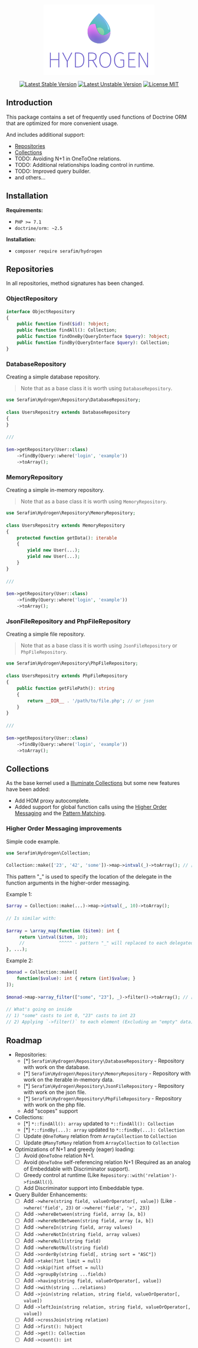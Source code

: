 <p align="center">
    <img src="./resources/logo.png" alt="Hydrogen" />
</p>

<p align="center">
    <a href="https://packagist.org/packages/serafim/hydrogen"><img src="https://poser.pugx.org/serafim/hydrogen/version" alt="Latest Stable Version"></a>
    <a href="https://packagist.org/packages/serafim/hydrogen"><img src="https://poser.pugx.org/serafim/hydrogen/v/unstable" alt="Latest Unstable Version"></a>
    <a href="https://raw.githubusercontent.com/serafim/hydrogen/master/LICENSE"><img src="https://poser.pugx.org/serafim/hydrogen/license" alt="License MIT"></a>
</p>

## Introduction

This package contains a set of frequently used functions of Doctrine ORM 
that are optimized for more convenient usage.

And includes additional support:
- [Repositories](#Repositories)
- [Collections](#Collections)
- TODO: Avoiding N+1 in OneToOne relations.
- TODO: Additional relationships loading control in runtime.
- TODO: Improved query builder.
- and others...


## Installation

**Requirements:**
- `PHP >= 7.1`
- `doctrine/orm: ~2.5`

**Installation:**
- `composer require serafim/hydrogen`

    
## Repositories

In all repositories, method signatures has been changed.

### ObjectRepository

```php
interface ObjectRepository
{
    public function find($id): ?object;
    public function findAll(): Collection;
    public function findOneBy(QueryInterface $query): ?object;
    public function findBy(QueryInterface $query): Collection;
}
```

### DatabaseRepository

Creating a simple database repository.

> Note that as a base class it is worth using `DatabaseRepository`.

```php
use Serafim\Hydrogen\Repository\DatabaseRepository;

class UsersRepositry extends DatabaseRepository 
{
}

///

$em->getRepository(User::class)
    ->findBy(Query::where('login', 'example'))
    ->toArray();
```

### MemoryRepository

Creating a simple in-memory repository.

> Note that as a base class it is worth using `MemoryRepository`.

```php
use Serafim\Hydrogen\Repository\MemoryRepository;

class UsersRepositry extends MemoryRepository 
{
    protected function getData(): iterable
    {
        yield new User(...);
        yield new User(...);
    }
}

///

$em->getRepository(User::class)
    ->findBy(Query::where('login', 'example'))
    ->toArray();
```

### JsonFileRepository and PhpFileRepository

Creating a simple file repository.

> Note that as a base class it is worth using `JsonFileRepository` or `PhpFileRepository`.

```php
use Serafim\Hydrogen\Repository\PhpFileRepository;

class UsersRepositry extends PhpFileRepository 
{
    public function getFilePath(): string
    {
        return __DIR__ . '/path/to/file.php'; // or json
    }
}

///

$em->getRepository(User::class)
    ->findBy(Query::where('login', 'example'))
    ->toArray();
```

## Collections

As the base kernel used a [Illuminate Collections](https://laravel.com/docs/5.5/collections) but 
some new features have been added:

- Add HOM proxy autocomplete.
- Added support for global function calls using the [Higher Order Messaging](https://en.wikipedia.org/wiki/Higher_order_message)
 and the [Pattern Matching](https://en.wikipedia.org/wiki/Pattern_matching).
 
### Higher Order Messaging improvements

Simple code example.

```php
use Serafim\Hydrogen\Collection;

Collection::make(['23', '42', 'some'])->map->intval(_)->toArray(); // [23, 42, 0]
``` 

This pattern "_" is used to specify the location of the delegate in
the function arguments in the higher-order messaging.

Example 1:

```php
$array = Collection::make(...)->map->intval(_, 10)->toArray();

// Is similar with:

$array = \array_map(function ($item): int {
     return \intval($item, 10);
     //             ^^^^^ - pattern "_" will replaced to each delegated item value.
}, ...);
```

Example 2:
```php
$monad = Collection::make([
    function($value): int { return (int)$value; }
]);

$monad->map->array_filter(["some", "23"], _)->filter()->toArray(); // [23]

// What's going on inside
// 1) "some" casts to int 0, "23" casts to int 23
// 2) Applying `->filter()` to each element (Excluding an "empty" data)
```

## Roadmap

- Repositories:
    - [*] `Serafim\Hydrogen\Repository\DatabaseRepository` - Repository with work on the database.
    - [*] `Serafim\Hydrogen\Repository\MemoryRepository` - Repository with work on the iterable in-memory data.
    - [*] `Serafim\Hydrogen\Repository\JsonFileRepository` - Repository with work on the json file.
    - [*] `Serafim\Hydrogen\Repository\PhpFileRepository` - Repository with work on the php file.
    - Add "scopes" support
- Collections:
    - [*] `*::findAll(): array` updated to `*::findAll(): Collection` 
    - [*] `*::findBy(...): array` updated to `*::findBy(...): Collection`
    - [ ] Update `@OneToMany` relation from `ArrayCollection` to `Collection`
    - [ ] Update `@ManyToMany` relation from `ArrayCollection` to `Collection`
- Optimizations of N+1 and greedy (eager) loading:
    - [ ] Avoid `@OneToOne` relation N+1.
    - [ ] Avoid `@OneToOne` self-referencing relation N+1 (Required as an analog of Embeddable with Discriminator support).
    - [ ] Greedy control at runtime (Like `Repository::with('relation')->findAll()`).
    - [ ] Add Discriminator support into Embeddable type.
- Query Builder Enhancements:
    - [ ] Add `->where(string field, valueOrOperator[, value])` (Like `->where('field', 23)` or `->where('field', '>', 23)`)
    - [ ] Add `->whereBetween(string field, array [a, b])`
    - [ ] Add `->whereNotBetween(string field, array [a, b])`
    - [ ] Add `->whereIn(string field, array values)`
    - [ ] Add `->whereNotIn(string field, array values)`
    - [ ] Add `->whereNull(string field)`
    - [ ] Add `->whereNotNull(string field)`
    - [ ] Add `->orderBy(string field[, string sort = "ASC"])`
    - [ ] Add `->take(?int limit = null)`
    - [ ] Add `->skip(?int offset = null)`
    - [ ] Add `->groupBy(string ...fields)`
    - [ ] Add `->having(string field, valueOrOperator[, value])`
    - [ ] Add `->with(string ...relations)`
    - [ ] Add `->join(string relation, string field, valueOrOperator[, value])`
    - [ ] Add `->leftJoin(string relation, string field, valueOrOperator[, value])`
    - [ ] Add `->crossJoin(string relation)`
    - [ ] Add `->first(): ?object`
    - [ ] Add `->get(): Collection`
    - [ ] Add `->count(): int`
